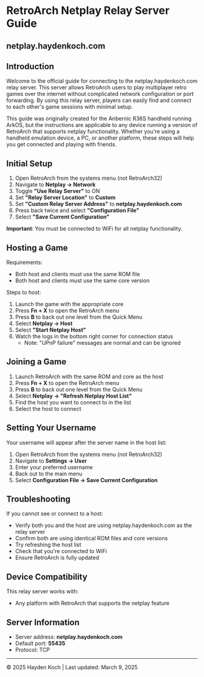 # RetroArch Netplay Relay Server Guide
## netplay.haydenkoch.com

## Introduction

Welcome to the official guide for connecting to the netplay.haydenkoch.com relay server. This server allows RetroArch users to play multiplayer retro games over the internet without complicated network configuration or port forwarding. By using this relay server, players can easily find and connect to each other's game sessions with minimal setup.

This guide was originally created for the Anbernic R36S handheld running ArkOS, but the instructions are applicable to any device running a version of RetroArch that supports netplay functionality. Whether you're using a handheld emulation device, a PC, or another platform, these steps will help you get connected and playing with friends.

## Initial Setup

1. Open RetroArch from the systems menu (not RetroArch32)
2. Navigate to **Netplay → Network**
3. Toggle **"Use Relay Server"** to ON
4. Set **"Relay Server Location"** to **Custom**
5. Set **"Custom Relay Server Address"** to **netplay.haydenkoch.com**
6. Press back twice and select **"Configuration File"**
7. Select **"Save Current Configuration"**

**Important**: You must be connected to WiFi for all netplay functionality.


## Hosting a Game

Requirements:
- Both host and clients must use the same ROM file
- Both host and clients must use the same core version

Steps to host:
1. Launch the game with the appropriate core
2. Press **Fn + X** to open the RetroArch menu
3. Press **B** to back out one level from the Quick Menu
4. Select **Netplay → Host**
5. Select **"Start Netplay Host"**
6. Watch the logs in the bottom right corner for connection status
   * Note: "UPnP failure" messages are normal and can be ignored

## Joining a Game

1. Launch RetroArch with the same ROM and core as the host
2. Press **Fn + X** to open the RetroArch menu
3. Press **B** to back out one level from the Quick Menu
4. Select **Netplay → "Refresh Netplay Host List"**
5. Find the host you want to connect to in the list
6. Select the host to connect

## Setting Your Username

Your username will appear after the server name in the host list:

1. Open RetroArch from the systems menu (not RetroArch32)
2. Navigate to **Settings → User**
3. Enter your preferred username
4. Back out to the main menu
5. Select **Configuration File → Save Current Configuration**

## Troubleshooting

If you cannot see or connect to a host:
- Verify both you and the host are using netplay.haydenkoch.com as the relay server
- Confirm both are using identical ROM files and core versions
- Try refreshing the host list
- Check that you're connected to WiFi
- Ensure RetroArch is fully updated

## Device Compatibility

This relay server works with:
- Any platform with RetroArch that supports the netplay feature

## Server Information

- Server address: **netplay.haydenkoch.com**
- Default port: **55435**
- Protocol: TCP

---

© 2025 Hayden Koch | Last updated: March 9, 2025